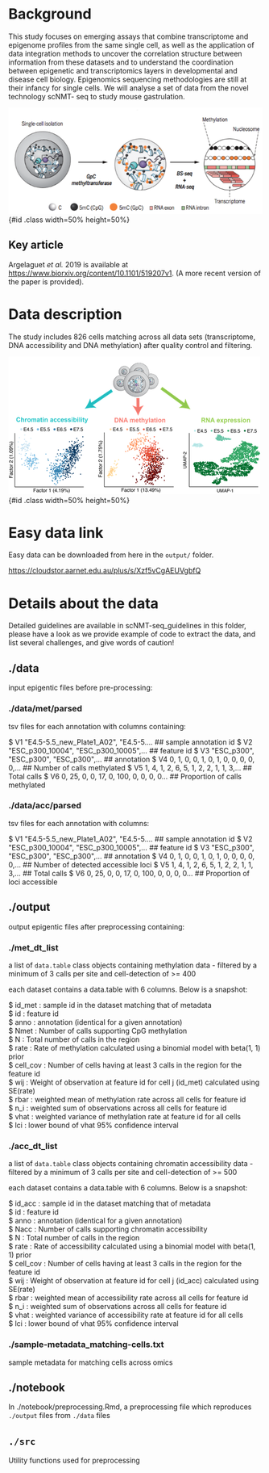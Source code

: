 # Background 
This study focuses on emerging assays that combine transcriptome and epigenome profiles from the same single cell, as well as the application of data integration methods to uncover the correlation structure between information from these datasets and to understand the coordination between epigenetic and transcriptomics layers in developmental and disease cell biology. Epigenomics sequencing methodologies are still at their infancy for single cells. We will analyse a set of data from the novel technology scNMT- seq to study mouse gastrulation.

![Schematic description of scNMT-seq (from Ricard Argelaguet's gitHub page.)](scnmt-seq.png){#id .class width=50% height=50%}


## Key article

Argelaguet *et al.* 2019 is available at  https://www.biorxiv.org/content/10.1101/519207v1. (A more recent version of the paper is provided). 


# Data description
The study includes 826 cells matching  across all data sets (transcriptome, DNA accessibility and DNA methylation) after quality control and filtering. 

![Top: Schematic of the developing mouse embryo, with stages and lineages considered in this study labeled. Bottom: Dimensionality reduction of DNA chromatin accessibility and DNA methylation using Bayesian Factor analysis  (MOFA see the paper’s Methods section) or RNA expression data using UMAP (from Argelaguet *et al.* 2019)](figure1.png){#id .class width=50% height=50%}


# Easy data link 
Easy data can be downloaded from here in the `output/` folder.

https://cloudstor.aarnet.edu.au/plus/s/Xzf5vCgAEUVgbfQ

# Details about the data
Detailed guidelines are available in scNMT-seq_guidelines in this folder, please have a look as we provide example of code to extract the data, and list several challenges, and give words of caution!


## ./data

input epigentic files before pre-processing:

### ./data/met/parsed

tsv files for each annotation with columns containing:

$ V1 <chr> "E4.5-5.5_new_Plate1_A02", "E4.5-5.…   ## sample annotation id
$ V2 <chr> "ESC_p300_10004", "ESC_p300_10005",…   ## feature id
$ V3 <chr> "ESC_p300", "ESC_p300", "ESC_p300",…   ## annotation
$ V4 <int> 0, 1, 0, 0, 1, 0, 1, 0, 0, 0, 0, 0,…   ## Number of calls methylated
$ V5 <int> 1, 4, 1, 2, 6, 5, 1, 2, 2, 1, 1, 3,…   ## Total calls
$ V6 <int> 0, 25, 0, 0, 17, 0, 100, 0, 0, 0, 0…   ## Proportion of calls methylated


### ./data/acc/parsed

tsv files for each annotation with columns:

$ V1 <chr> "E4.5-5.5_new_Plate1_A02", "E4.5-5.…   ## sample annotation id
$ V2 <chr> "ESC_p300_10004", "ESC_p300_10005",…   ## feature id
$ V3 <chr> "ESC_p300", "ESC_p300", "ESC_p300",…   ## annotation
$ V4 <int> 0, 1, 0, 0, 1, 0, 1, 0, 0, 0, 0, 0,…   ## Number of detected accessible loci
$ V5 <int> 1, 4, 1, 2, 6, 5, 1, 2, 2, 1, 1, 3,…   ## Total calls
$ V6 <int> 0, 25, 0, 0, 17, 0, 100, 0, 0, 0, 0…   ## Proportion of loci accessible



## ./output


output epigentic files after preprocessing containing:

### ./met_dt_list

a list of `data.table` class objects containing methylation data - filtered by a minimum of 3 calls per site and cell-detection of >= 400

each dataset contains a data.table with 6 columns. Below is a snapshot:

$ id_met   <chr> : sample id in the dataset matching that of metadata  
$ id       <chr> : feature id  
$ anno     <chr> : annotation (identical for a given annotation)  
$ Nmet     <int> : Number of calls supporting CpG methylation  
$ N        <int> : Total number of calls in the region  
$ rate     <dbl> : Rate of methylation calculated using a binomial model with beta(1, 1) prior  
$ cell_cov <int> : Number of cells having at least 3 calls in the region for the feature id  
$ wij      <dbl> : Weight of observation at feature id for cell j (id_met) calculated using SE(rate)  
$ rbar     <dbl> : weighted mean of methylation rate across all cells for feature id  
$ n_i      <dbl> : weighted sum of observations across all cells for feature id  
$ vhat     <dbl> : weighted variance of methylation rate at feature id for all cells  
$ lci      <dbl> : lower bound of vhat 95% confidence interval  


### ./acc_dt_list

a list of `data.table` class objects containing chromatin accessibility data - filtered by a minimum of 3 calls per site and cell-detection of >= 500


each dataset contains a data.table with 6 columns. Below is a snapshot:

$ id_acc   <chr> : sample id in the dataset matching that of metadata  
$ id       <chr> : feature id  
$ anno     <chr> : annotation (identical for a given annotation)  
$ Nacc     <int> : Number of calls supporting chromatin accessibility  
$ N        <int> : Total number of calls in the region  
$ rate     <dbl> : Rate of accessibility calculated using a binomial model with beta(1, 1) prior  
$ cell_cov <int> : Number of cells having at least 3 calls in the region for the feature id  
$ wij      <dbl> : Weight of observation at feature id for cell j (id_acc) calculated using SE(rate)  
$ rbar     <dbl> : weighted mean of accessibility rate across all cells for feature id  
$ n_i      <dbl> : weighted sum of observations across all cells for feature id  
$ vhat     <dbl> : weighted variance of accessibility rate at feature id for all cells  
$ lci      <dbl> : lower bound of vhat 95% confidence interval  



### ./sample-metadata_matching-cells.txt

sample metadata for matching cells across omics


## ./notebook

In ./notebook/preprocessing.Rmd, a preprocessing file which reproduces `./output` files from `./data` files

## `./src`

Utility functions used for preprocessing



